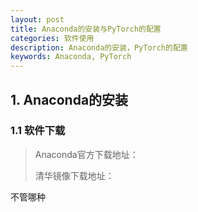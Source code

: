 ```yaml
---
layout: post
title: Anaconda的安装与PyTorch的配置
categories: 软件使用
description: Anaconda的安装，PyTorch的配置
keywords: Anaconda, PyTorch
---
```


## 1. Anaconda的安装

### 1.1 软件下载

> Anaconda官方下载地址：
>
> 清华镜像下载地址：

不管哪种